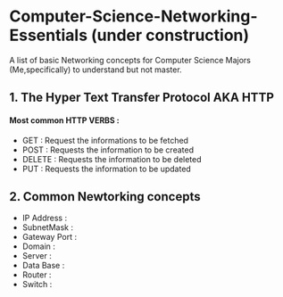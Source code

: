 # Computer-Science-Networking-Essentials (under construction)
A list of basic Networking concepts for Computer Science Majors (Me,specifically) to understand but not master.

## 1. The Hyper Text Transfer Protocol AKA HTTP
#### Most common HTTP VERBS :
* GET : Request the informations to be fetched
* POST : Requests the information to be created
* DELETE : Requests the information to be deleted
* PUT : Requests the information to be updated

## 2. Common Newtorking concepts

* IP Address : 
* SubnetMask : 
* Gateway Port :
* Domain : 
* Server : 
* Data Base : 
* Router : 
* Switch : 

